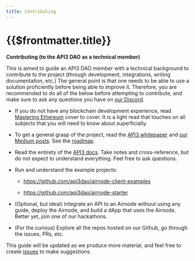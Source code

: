 ```yaml
---
title: Contributing
---
```


# {{$frontmatter.title}}

**Contributing (to the API3 DAO as a technical member)**

This is aimed to guide an API3 DAO member with a technical background to contribute to the project (through development, integrations, writing documentation, etc.)
The general point is that one needs to be able to use a solution proficiently before being able to improve it.
Therefore, you are recommended to do all of the below before attempting to contribute, and make sure to ask any questions you have on [our Discord](https://discord.gg/qnRrcfnm5W).

- If you do not have any blockchain development experience, read [Mastering Ethereum](https://github.com/ethereumbook/ethereumbook) cover to cover. It is a light read that touches on all subjects that you will need to know about superficially.

- To get a general grasp of the project, read the [API3 whitepaper](https://github.com/api3dao/api3-whitepaper) and [our Medium posts](/medium.md). See the [roadmap](https://trello.com/b/sYVOAa5O/api3-roadmap).

- Read the entirety of the [API3 docs](https://github.com/api3dao/api3-docs). Take notes and cross-reference, but do not expect to understand everything. Feel free to ask questions.

- Run and understand the example projects:

  - https://github.com/api3dao/airnode-client-examples

  - https://github.com/api3dao/airnode-starter

- (Optional, but ideal) Integrate an API to an Airnode without using any guide, deploy the Airnode, and build a dApp that uses the Airnode. Better yet, join one of our hackathons.

- (For the curious) Explore all the repos hosted on our Github, go through the issues, PRs, etc.

This guide will be updated as we produce more material, and feel free to create [issues](https://github.com/api3dao/api3-docs/issues) to make suggestions.
